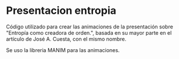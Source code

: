 # Presentacion entropia
Código utilizado para crear las animaciones de la presentación sobre "Entropía como creadora de orden.", basada en su mayor parte en el artículo de José A. Cuesta, con el mismo nombre.

Se uso la libreria MANIM para las animaciones.
